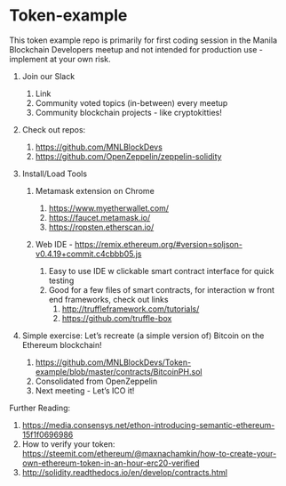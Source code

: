 # Token-example

This token example repo is primarily for first coding session in the Manila Blockchain Developers meetup and not intended for production use - implement at your own risk. 

1. Join our Slack
    1. Link
    2. Community voted topics (in-between) every meetup
    3. Community blockchain projects - like cryptokitties!
2. Check out repos:
    1. https://github.com/MNLBlockDevs 
    2. https://github.com/OpenZeppelin/zeppelin-solidity
3. Install/Load Tools
    1. Metamask extension on Chrome
        1. https://www.myetherwallet.com/
        2. https://faucet.metamask.io/
        3. https://ropsten.etherscan.io/

    1. Web IDE - https://remix.ethereum.org/#version=soljson-v0.4.19+commit.c4cbbb05.js
        1. Easy to use IDE w clickable smart contract interface for quick testing
        2. Good for a few files of smart contracts, for interaction w front end frameworks, check out links
            1. http://truffleframework.com/tutorials/ 
            2. https://github.com/truffle-box 

1. Simple exercise: Let’s recreate (a simple version of) Bitcoin on the Ethereum blockchain!
    1. https://github.com/MNLBlockDevs/Token-example/blob/master/contracts/BitcoinPH.sol
    2. Consolidated from OpenZeppelin
    3. Next meeting - Let’s ICO it!


Further Reading:
1. https://media.consensys.net/ethon-introducing-semantic-ethereum-15f1f0696986
2. How to verify your token: https://steemit.com/ethereum/@maxnachamkin/how-to-create-your-own-ethereum-token-in-an-hour-erc20-verified
3. http://solidity.readthedocs.io/en/develop/contracts.html
